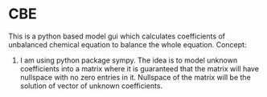 # CBE
This is a python based model gui which calculates coefficients of unbalanced chemical equation to balance the whole equation.
Concept:
1. I am using python package sympy. The idea is to model unknown coefficients into a matrix where it is guaranteed that the matrix will have nullspace with no zero entries in it. Nullspace of the matrix will be the solution of vector of unknown coefficients.
